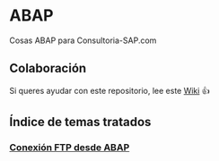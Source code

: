 # ABAP
Cosas ABAP para Consultoria-SAP.com

## Colaboración 
Si queres ayudar con este repositorio, lee este [Wiki](https://github.com/SidVal/ABAP/wiki) :+1:

## Índice de temas tratados

### [Conexión FTP desde ABAP](https://github.com/SidVal/ABAP/tree/master/FTP)
